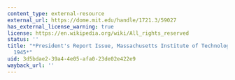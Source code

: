 ```yaml
---
content_type: external-resource
external_url: https://dome.mit.edu/handle/1721.3/59027
has_external_license_warning: true
license: https://en.wikipedia.org/wiki/All_rights_reserved
status: ''
title: "*President's Report Issue, Massachusetts Institute of Technology, 1944\u2013\
  1945*"
uid: 3d5bdae2-39a4-4e05-afa0-23de02e422e9
wayback_url: ''
---
```

